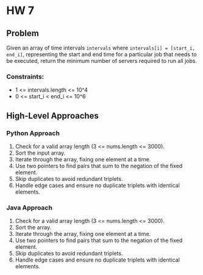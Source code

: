 # HW 7

## Problem
Given an array of time intervals `intervals` where `intervals[i] = [start_i, end_i]`, representing the start and end time for a particular job that needs to be executed, return the minimum number of servers required to run all jobs.

### Constraints:

- 1 <= intervals.length <= 10^4
- 0 <= start_i < end_i <= 10^6    

## High-Level Approaches

### Python Approach

1. Check for a valid array length (3 <= nums.length <= 3000).
2. Sort the input array.
3. Iterate through the array, fixing one element at a time.
4. Use two pointers to find pairs that sum to the negation of the fixed element.
5. Skip duplicates to avoid redundant triplets.
6. Handle edge cases and ensure no duplicate triplets with identical elements.

### Java Approach

1. Check for a valid array length (3 <= nums.length <= 3000).
2. Sort the array.
3. Iterate through the array, fixing one element at a time.
4. Use two pointers to find pairs that sum to the negation of the fixed element.
5. Skip duplicates to avoid redundant triplets.
6. Handle edge cases and ensure no duplicate triplets with identical elements.
